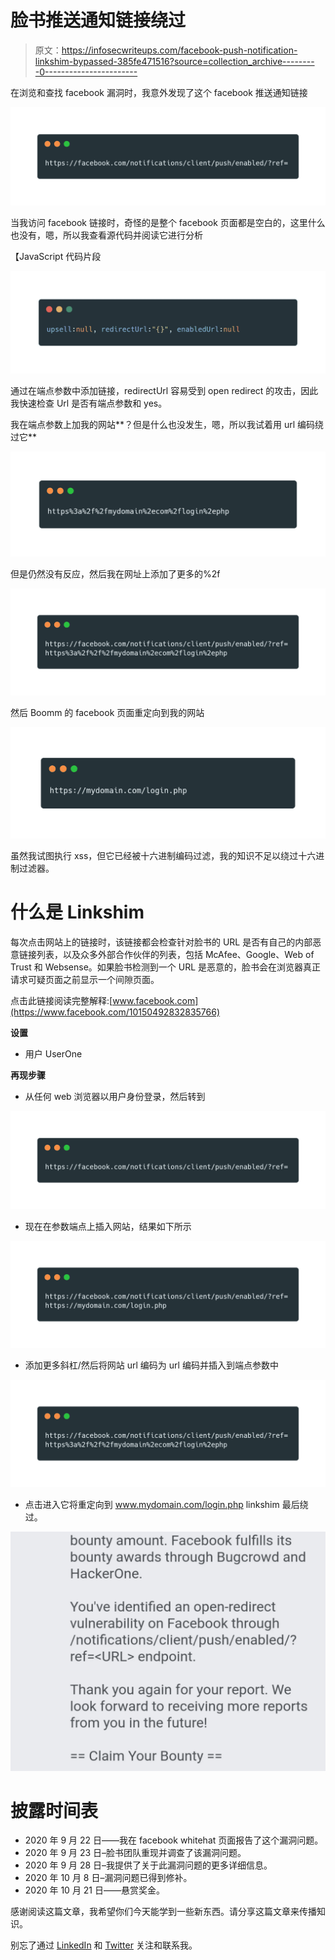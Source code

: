 # 脸书推送通知链接绕过

> 原文：<https://infosecwriteups.com/facebook-push-notification-linkshim-bypassed-385fe471516?source=collection_archive---------0----------------------->

在浏览和查找 facebook 漏洞时，我意外发现了这个 facebook 推送通知链接

![](img/f0120a007cd3e30001dc43b39dc95544.png)

当我访问 facebook 链接时，奇怪的是整个 facebook 页面都是空白的，这里什么也没有，嗯，所以我查看源代码并阅读它进行分析

【JavaScript 代码片段

![](img/d29661f7c7888ec498b799fd8c79fe5c.png)

通过在端点参数中添加链接，redirectUrl 容易受到 open redirect 的攻击，因此我快速检查 Url 是否有端点参数和 yes。

我在端点参数上加我的网站**？但是什么也没发生，嗯，所以我试着用 url 编码绕过它**

![](img/35016d75e81ba616c9b31e79864b1851.png)

但是仍然没有反应，然后我在网址上添加了更多的%2f

![](img/3d5956686050f6b6ef09fd475abb8a69.png)

然后 Boomm 的 facebook 页面重定向到我的网站

![](img/6cbbaf704258040b3b6467d511cf8816.png)

虽然我试图执行 xss，但它已经被十六进制编码过滤，我的知识不足以绕过十六进制过滤器。

# 什么是 Linkshim

每次点击网站上的链接时，该链接都会检查针对脸书的 URL 是否有自己的内部恶意链接列表，以及众多外部合作伙伴的列表，包括 McAfee、Google、Web of Trust 和 Websense。如果脸书检测到一个 URL 是恶意的，脸书会在浏览器真正请求可疑页面之前显示一个间隙页面。

点击此链接阅读完整解释:[www.facebook.com](https://www.facebook.com/10150492832835766)

**设置**

*   用户 UserOne

**再现步骤**

*   从任何 web 浏览器以用户身份登录，然后转到

![](img/f0120a007cd3e30001dc43b39dc95544.png)

*   现在在参数端点上插入网站，结果如下所示

![](img/600951042c87928055a2956a89946b86.png)

*   添加更多斜杠/然后将网站 url 编码为 url 编码并插入到端点参数中

![](img/3d5956686050f6b6ef09fd475abb8a69.png)

*   点击进入它将重定向到 www.mydomain.com/login.php linkshim 最后绕过。

![](img/15787ab5f3af1c50cbddec1fba36e37f.png)

# 披露时间表

*   2020 年 9 月 22 日——我在 facebook whitehat 页面报告了这个漏洞问题。
*   2020 年 9 月 23 日–脸书团队重现并调查了该漏洞问题。
*   2020 年 9 月 28 日–我提供了关于此漏洞问题的更多详细信息。
*   2020 年 10 月 8 日–漏洞问题已得到修补。
*   2020 年 10 月 21 日——悬赏奖金。

感谢阅读这篇文章，我希望你们今天能学到一些新东西。请分享这篇文章来传播知识。

别忘了通过 [LinkedIn](https://linkedin.com/in/nmochea) 和 [Twitter](https://twitter.com/nmochea) 关注和联系我。